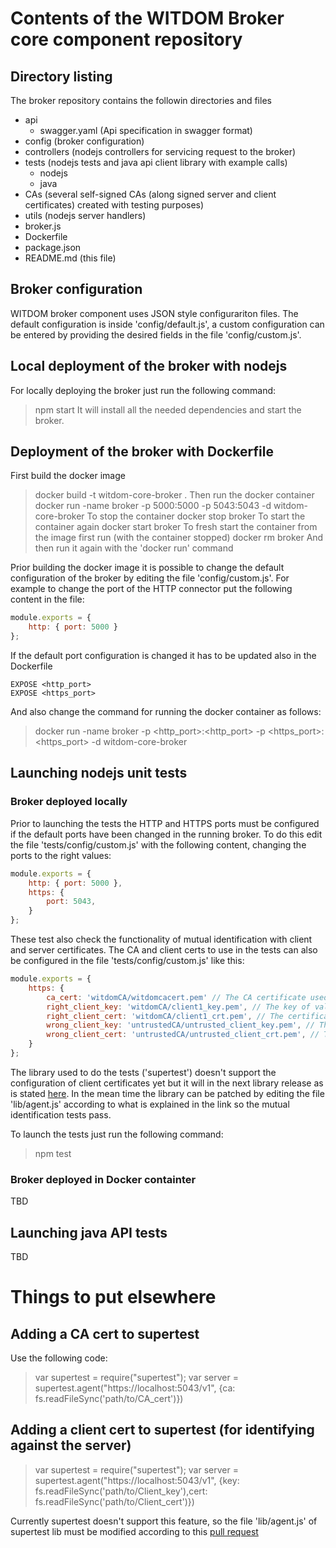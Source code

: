 # Contents of the WITDOM Broker core component repository

## Directory listing
The broker repository contains the followin directories and files
 - api
   - swagger.yaml (Api specification in swagger format)
 - config (broker configuration)
 - controllers (nodejs controllers for servicing request to the broker)
 - tests (nodejs tests and java api client library with example calls)
   - nodejs
   - java
 - CAs (several self-signed CAs (along signed server and client certificates) created with testing purposes)
 - utils (nodejs server handlers)
 - broker.js
 - Dockerfile
 - package.json
 - README.md (this file)


## Broker configuration
WITDOM broker component uses JSON style configurariton files. The default configuration is inside 'config/default.js', a custom configuration can be entered by providing the desired fields in the file 'config/custom.js'.

## Local deployment of the broker with nodejs
For locally deploying the broker just run the following command:
> npm start
It will install all the needed dependencies and start the broker. 

## Deployment of the broker with Dockerfile
First build the docker image
> docker build -t witdom-core-broker .
Then run the docker container
> docker run -name broker -p 5000:5000 -p 5043:5043 -d witdom-core-broker
To stop the container
> docker stop broker
To start the container again
> docker start broker
To fresh start the container from the image first run (with the container stopped)
> docker rm broker
And then run it again with the 'docker run' command

Prior building the docker image it is possible to change the default configuration of the broker by editing the file 'config/custom.js'.
For example to change the port of the HTTP connector put the following content in the file:

```javascript
module.exports = {
    http: { port: 5000 }
};
```
If the default port configuration is changed it has to be updated also in the Dockerfile

```
EXPOSE <http_port>
EXPOSE <https_port>
```

And also change the command for running the docker container as follows:
> docker run -name broker -p <http_port>:<http_port> -p <https_port>:<https_port> -d witdom-core-broker


## Launching nodejs unit tests

### Broker deployed locally
Prior to launching the tests the HTTP and HTTPS ports must be configured if the default ports have been changed in the running broker. To do this edit the file 'tests/config/custom.js' with the following content, changing the ports to the right values:

```javascript
module.exports = {
    http: { port: 5000 },
    https: {
        port: 5043,
    }
};
```
These test also check the functionality of mutual identification with client and server certificates. The CA and client certs to use in the tests can also be configured in the file 'tests/config/custom.js' like this:

```javascript
module.exports = {
    https: {
        ca_cert: 'witdomCA/witdomcacert.pem' // The CA certificate used to verify the server certificate
        right_client_key: 'witdomCA/client1_key.pem', // The key of valid client in the CA
        right_client_cert: 'witdomCA/client1_crt.pem', // The certificate of a valid client in the CA
        wrong_client_key: 'untrustedCA/untrusted_client_key.pem', // The key of an invalid client in CA
        wrong_client_cert: 'untrustedCA/untrusted_client_crt.pem', // The certificate of a invalid client in the CA
    }
};
``` 
The library used to do the tests ('supertest') doesn't support the configuration of client certificates yet but it will in the next library release as is stated [here](https://github.com/visionmedia/supertest/pull/373).
In the mean time the library can be patched by editing the file 'lib/agent.js' according to what is explained in the link so the mutual identification tests pass.

To launch the tests just run the following command:
> npm test

### Broker deployed in Docker containter

TBD

## Launching java API tests

TBD





# Things to put elsewhere

## Adding a CA cert to supertest

Use the following code:

> var supertest = require("supertest");
> var server = supertest.agent("https://localhost:5043/v1", {ca: fs.readFileSync('path/to/CA_cert')})

## Adding a client cert to supertest (for identifying against the server)

> var supertest = require("supertest");
> var server = supertest.agent("https://localhost:5043/v1", {key: fs.readFileSync('path/to/Client_key'),cert: fs.readFileSync('path/to/Client_cert')})

Currently supertest doesn't support this feature, so the file 'lib/agent.js' of supertest lib must be modified according to this [pull request](https://github.com/visionmedia/supertest/pull/373/files)
